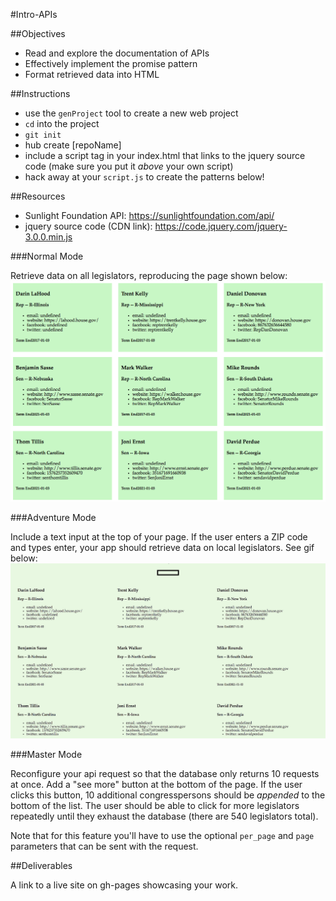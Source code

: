 #Intro-APIs

##Objectives

  * Read and explore the documentation of APIs
  * Effectively implement the promise pattern
  * Format retrieved data into HTML

##Instructions

* use the `genProject` tool to create a new web project
* `cd` into the project
* `git init`
* hub create [repoName]
* include a script tag in your index.html that links to the jquery source code (make sure you put it *above* your own script)
* hack away at your `script.js` to create the patterns below!

##Resources 

 * Sunlight Foundation API: https://sunlightfoundation.com/api/
 * jquery source code (CDN link): https://code.jquery.com/jquery-3.0.0.min.js

###Normal Mode

Retrieve data on all legislators, reproducing the page shown below: ![](./static.png)


###Adventure Mode

Include a text input at the top of your page. If the user enters a ZIP code and types enter, your app should retrieve data on local legislators. See gif below: ![](./adventure_mode.gif)


###Master Mode

Reconfigure your api request so that the database only returns 10 requests at once. Add a "see more" button at the bottom of the page. If the user clicks this button, 10 additional congresspersons should be *appended* to the bottom of the list. The user should be able to click for more legislators repeatedly until they exhaust the database (there are 540 legislators total). 

Note that for this feature you'll have to use the optional `per_page` and `page` parameters that can be sent with the request. 

##Deliverables 

A link to a live site on gh-pages showcasing your work.
